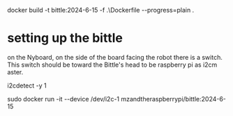 docker build -t bittle:2024-6-15 -f .\Dockerfile --progress=plain .

# setting up the bittle
on the Nyboard, on the side of the board facing the robot there is a switch. This switch should be toward the Bittle's head to be raspberry pi as i2cm aster.

i2cdetect -y 1

sudo docker run -it --device /dev/i2c-1 mzandtheraspberrypi/bittle:2024-6-15